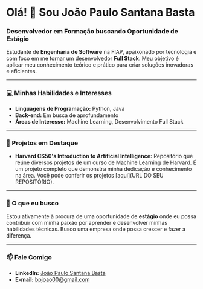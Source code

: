 # Olá! 👋 Sou João Paulo Santana Basta

### Desenvolvedor em Formação buscando Oportunidade de Estágio

Estudante de **Engenharia de Software** na FIAP, apaixonado por tecnologia e com foco em me tornar um desenvolvedor **Full Stack**. Meu objetivo é aplicar meu conhecimento teórico e prático para criar soluções inovadoras e eficientes.

---

### 💻 Minhas Habilidades e Interesses

* **Linguagens de Programação:** Python, Java
* **Back-end:** Em busca de aprofundamento
* **Áreas de Interesse:** Machine Learning, Desenvolvimento Full Stack

---

### 🚀 Projetos em Destaque

* **Harvard CS50's Introduction to Artificial Intelligence:** Repositório que reúne diversos projetos de um curso de Machine Learning de Harvard. É um projeto completo que demonstra minha dedicação e conhecimento na área. Você pode conferir os projetos [aqui](URL DO SEU REPOSITÓRIO).

---

### 🎯 O que eu busco

Estou ativamente à procura de uma oportunidade de **estágio** onde eu possa contribuir com minha paixão por aprender e desenvolver minhas habilidades técnicas. Busco uma empresa onde possa crescer e fazer a diferença.

---

### 📫 Fale Comigo

* **LinkedIn:** [João Paulo Santana Basta](https://www.linkedin.com/in/jo%C3%A3o-paulo-santana-basta-4299b8281/)
* **E-mail:** bpjoao00@gmail.com
